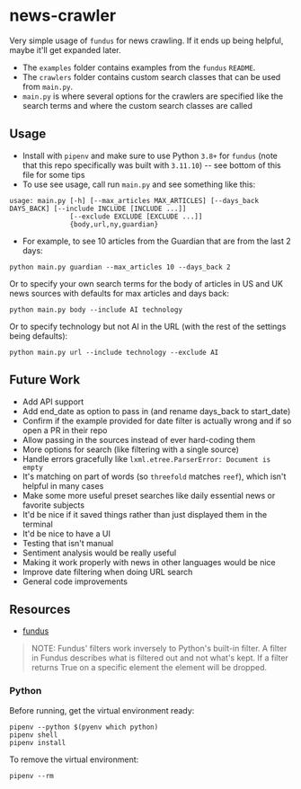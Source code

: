 # news-crawler

Very simple usage of `fundus` for news crawling. If it ends up being helpful, maybe it'll get expanded later.

- The `examples` folder contains examples from the `fundus` `README`.
- The `crawlers` folder contains custom search classes that can be used from `main.py`.
- `main.py` is where several options for the crawlers are specified like the search terms and where the custom search classes are called

## Usage
- Install with `pipenv` and make sure to use Python `3.8+` for `fundus` (note that this repo specifically was built with `3.11.10`) -- see bottom of this file for some tips
- To use see usage, call run `main.py` and see something like this:
```
usage: main.py [-h] [--max_articles MAX_ARTICLES] [--days_back DAYS_BACK] [--include INCLUDE [INCLUDE ...]]
               [--exclude EXCLUDE [EXCLUDE ...]]
               {body,url,ny,guardian}
```

- For example, to see 10 articles from the Guardian that are from the last 2 days:
```
python main.py guardian --max_articles 10 --days_back 2
```

Or to specify your own search terms for the body of articles in US and UK news sources with defaults for max articles and days back:

```
python main.py body --include AI technology
```

Or to specify technology but not AI in the URL (with the rest of the settings being defaults):

```
python main.py url --include technology --exclude AI
```

## Future Work
- Add API support
- Add end_date as option to pass in (and rename days_back to start_date)
- Confirm if the example provided for date filter is actually wrong and if so open a PR in their repo
- Allow passing in the sources instead of ever hard-coding them
- More options for search (like filtering with a single source)
- Handle errors gracefully like `lxml.etree.ParserError: Document is empty`
- It's matching on part of words (so `threefold` matches `reef`), which isn't helpful in many cases
- Make some more useful preset searches like daily essential news or favorite subjects
- It'd be nice if it saved things rather than just displayed them in the terminal
- It'd be nice to have a UI
- Testing that isn't manual
- Sentiment analysis would be really useful
- Making it work properly with news in other languages would be nice
- Improve date filtering when doing URL search
- General code improvements

## Resources
- [fundus](https://github.com/flairNLP/fundus)

> NOTE: Fundus' filters work inversely to Python's built-in filter. A filter in Fundus describes what is filtered out and not what's kept. If a filter returns True on a specific element the element will be dropped.

### Python

Before running, get the virtual environment ready:
```
pipenv --python $(pyenv which python)
pipenv shell
pipenv install
```

To remove the virtual environment:
```
pipenv --rm
```